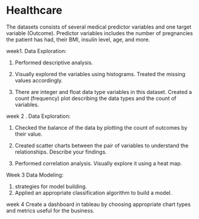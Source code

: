 # Healthcare
The datasets consists of several medical predictor variables and one target variable (Outcome). Predictor variables includes the number of pregnancies the patient has had, their BMI, insulin level, age, and more.

week1. Data Exploration:

1. Performed descriptive analysis. 

2. Visually explored the variables using histograms. Treated the missing values accordingly.

3. There are integer and float data type variables in this dataset. Created a count (frequency) plot describing the data types and the count of variables. 

week 2 .
Data Exploration:

1. Checked the balance of the data by plotting the count of outcomes by their value.

2. Created scatter charts between the pair of variables to understand the relationships. Describe your findings.

3. Performed correlation analysis. Visually explore it using a heat map.

Week 3
Data Modeling:

1. strategies for model building. 
2. Applied an appropriate classification algorithm to build a model. 

week 4 
Create a dashboard in tableau by choosing appropriate chart types and metrics useful for the business. 
